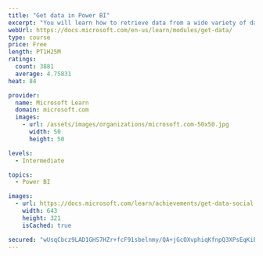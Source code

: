 ```yaml
---
title: "Get data in Power BI"
excerpt: "You will learn how to retrieve data from a wide variety of data sources, including Microsoft Excel, relational databases, and NoSQL data stores. You will also learn how to improve performance while retrieving data."
webUrl: https://docs.microsoft.com/en-us/learn/modules/get-data/
type: course
price: Free
length: PT1H25M
ratings:
  count: 3881
  average: 4.75831
heat: 84

provider:
  name: Microsoft Learn
  domain: microsoft.com
  images:
    - url: /assets/images/organizations/microsoft.com-50x50.jpg
      width: 50
      height: 50

levels:
  - Intermediate

topics:
  - Power BI

images:
  - url: https://docs.microsoft.com/learn/achievements/get-data-social.png
    width: 643
    height: 321
    isCached: true

secured: "wUsqCbcz9LAD1GHS7HZr+fcF91sbelnmy/QA+jGcOXvphiqKfnpQ3XPsEqKiBw+0PpC4iwxw7rzraP3oTXHTrai5bGypLaf3hcbNRPzrC6djScL66Kot6FFUyPHsyCx2MF5dbEOm7xOgpXntuLu/Umrdj1hfI1NSuPFabKcNwkt+xzE0Junb3U64MneIaQvVDxWyRfOl+PM+dly3m+NzPDcQLtyxwNPcSEbWOnzvCiZ9WdOstPp0tw18+zQ0PTTQpiUNAZfpm/4HiKNiT1yulm/l5GR/WWO1SwQjzRnQDmCF/StIIMgtsWq+EblySfqmIifwAFlyGi5E4JokjUrE21DQbItKku/J9tCj0BtTdKJUKEjhZ/0U1HCWq7D6LTh0AnnWytAm/3pG/iDOCFYqOpjDEVj9pfO4s7UTPATzoiM=;TNqIq9dXGz0CwGTwCZ82EQ=="
---
```


